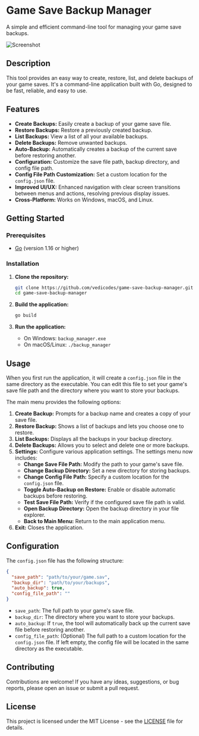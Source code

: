 # Game Save Backup Manager

A simple and efficient command-line tool for managing your game save backups.

![Screenshot](https://i.postimg.cc/6Q358zsw/Screenshot-2025-07-10-221256.jpg)

## Description

This tool provides an easy way to create, restore, list, and delete backups of your game saves. It's a command-line application built with Go, designed to be fast, reliable, and easy to use.

## Features

- **Create Backups:** Easily create a backup of your game save file.
- **Restore Backups:** Restore a previously created backup.
- **List Backups:** View a list of all your available backups.
- **Delete Backups:** Remove unwanted backups.
- **Auto-Backup:** Automatically creates a backup of the current save before restoring another.
- **Configuration:** Customize the save file path, backup directory, and config file path.
- **Config File Path Customization:** Set a custom location for the `config.json` file.
- **Improved UI/UX:** Enhanced navigation with clear screen transitions between menus and actions, resolving previous display issues.
- **Cross-Platform:** Works on Windows, macOS, and Linux.

## Getting Started

### Prerequisites

- [Go](https://golang.org/doc/install) (version 1.16 or higher)

### Installation

1.  **Clone the repository:**
    ```sh
    git clone https://github.com/vedicodes/game-save-backup-manager.git
    cd game-save-backup-manager
    ```

2.  **Build the application:**
    ```sh
    go build
    ```

3.  **Run the application:**
    -   On Windows: `backup_manager.exe`
    -   On macOS/Linux: `./backup_manager`

## Usage

When you first run the application, it will create a `config.json` file in the same directory as the executable. You can edit this file to set your game's save file path and the directory where you want to store your backups.

The main menu provides the following options:

1.  **Create Backup:** Prompts for a backup name and creates a copy of your save file.
2.  **Restore Backup:** Shows a list of backups and lets you choose one to restore.
3.  **List Backups:** Displays all the backups in your backup directory.
4.  **Delete Backups:** Allows you to select and delete one or more backups.
5.  **Settings:** Configure various application settings. The settings menu now includes:
    *   **Change Save File Path:** Modify the path to your game's save file.
    *   **Change Backup Directory:** Set a new directory for storing backups.
    *   **Change Config File Path:** Specify a custom location for the `config.json` file.
    *   **Toggle Auto-Backup on Restore:** Enable or disable automatic backups before restoring.
    *   **Test Save File Path:** Verify if the configured save file path is valid.
    *   **Open Backup Directory:** Open the backup directory in your file explorer.
    *   **Back to Main Menu:** Return to the main application menu.
6.  **Exit:** Closes the application.

## Configuration

The `config.json` file has the following structure:

```json
{
  "save_path": "path/to/your/game.sav",
  "backup_dir": "path/to/your/backups",
  "auto_backup": true,
  "config_file_path": ""
}
```

-   `save_path`: The full path to your game's save file.
-   `backup_dir`: The directory where you want to store your backups.
-   `auto_backup`: If `true`, the tool will automatically back up the current save file before restoring another.
-   `config_file_path`: (Optional) The full path to a custom location for the `config.json` file. If left empty, the config file will be located in the same directory as the executable.

## Contributing

Contributions are welcome! If you have any ideas, suggestions, or bug reports, please open an issue or submit a pull request.

## License

This project is licensed under the MIT License - see the [LICENSE](LICENSE) file for details.